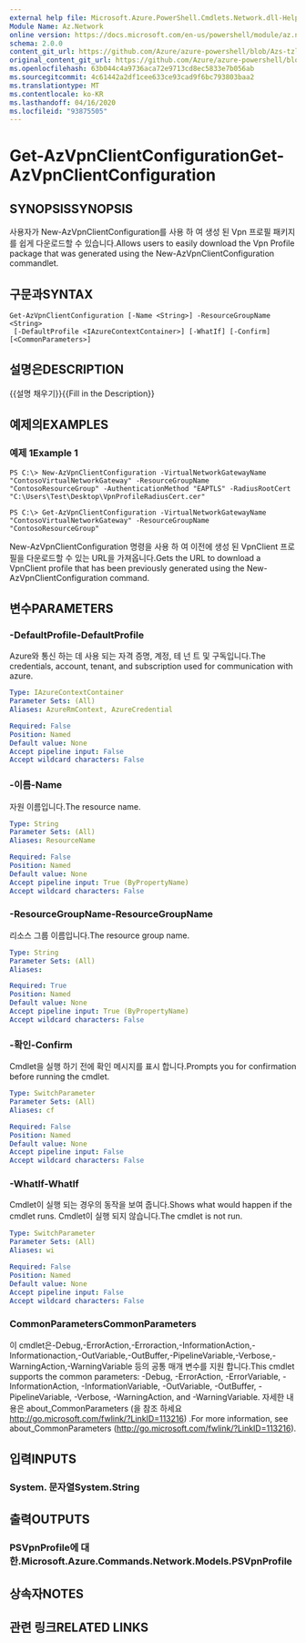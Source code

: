 ```yaml
---
external help file: Microsoft.Azure.PowerShell.Cmdlets.Network.dll-Help.xml
Module Name: Az.Network
online version: https://docs.microsoft.com/en-us/powershell/module/az.network/get-azvpnclientconfiguration
schema: 2.0.0
content_git_url: https://github.com/Azure/azure-powershell/blob/Azs-tzl/src/Network/Network/help/Get-AzVpnClientConfiguration.md
original_content_git_url: https://github.com/Azure/azure-powershell/blob/Azs-tzl/src/Network/Network/help/Get-AzVpnClientConfiguration.md
ms.openlocfilehash: 63b044c4a9736aca72e9713cd8ec5833e7b056ab
ms.sourcegitcommit: 4c61442a2df1cee633ce93cad9f6bc793803baa2
ms.translationtype: MT
ms.contentlocale: ko-KR
ms.lasthandoff: 04/16/2020
ms.locfileid: "93875505"
---
```

# <span data-ttu-id="48c07-101">Get-AzVpnClientConfiguration</span><span class="sxs-lookup"><span data-stu-id="48c07-101">Get-AzVpnClientConfiguration</span></span>

## <span data-ttu-id="48c07-102">SYNOPSIS</span><span class="sxs-lookup"><span data-stu-id="48c07-102">SYNOPSIS</span></span>
<span data-ttu-id="48c07-103">사용자가 New-AzVpnClientConfiguration를 사용 하 여 생성 된 Vpn 프로필 패키지를 쉽게 다운로드할 수 있습니다.</span><span class="sxs-lookup"><span data-stu-id="48c07-103">Allows users to easily download the Vpn Profile package that was generated using the New-AzVpnClientConfiguration commandlet.</span></span>

## <span data-ttu-id="48c07-104">구문과</span><span class="sxs-lookup"><span data-stu-id="48c07-104">SYNTAX</span></span>

```
Get-AzVpnClientConfiguration [-Name <String>] -ResourceGroupName <String>
 [-DefaultProfile <IAzureContextContainer>] [-WhatIf] [-Confirm] [<CommonParameters>]
```

## <span data-ttu-id="48c07-105">설명은</span><span class="sxs-lookup"><span data-stu-id="48c07-105">DESCRIPTION</span></span>
<span data-ttu-id="48c07-106">{{설명 채우기}}</span><span class="sxs-lookup"><span data-stu-id="48c07-106">{{Fill in the Description}}</span></span>

## <span data-ttu-id="48c07-107">예제의</span><span class="sxs-lookup"><span data-stu-id="48c07-107">EXAMPLES</span></span>

### <span data-ttu-id="48c07-108">예제 1</span><span class="sxs-lookup"><span data-stu-id="48c07-108">Example 1</span></span>
```
PS C:\> New-AzVpnClientConfiguration -VirtualNetworkGatewayName "ContosoVirtualNetworkGateway" -ResourceGroupName "ContosoResourceGroup" -AuthenticationMethod "EAPTLS" -RadiusRootCert "C:\Users\Test\Desktop\VpnProfileRadiusCert.cer"

PS C:\> Get-AzVpnClientConfiguration -VirtualNetworkGatewayName "ContosoVirtualNetworkGateway" -ResourceGroupName "ContosoResourceGroup"
```

<span data-ttu-id="48c07-109">New-AzVpnClientConfiguration 명령을 사용 하 여 이전에 생성 된 VpnClient 프로필을 다운로드할 수 있는 URL을 가져옵니다.</span><span class="sxs-lookup"><span data-stu-id="48c07-109">Gets the URL to download a VpnClient profile that has been previously generated using the New-AzVpnClientConfiguration command.</span></span>

## <span data-ttu-id="48c07-110">변수</span><span class="sxs-lookup"><span data-stu-id="48c07-110">PARAMETERS</span></span>

### <span data-ttu-id="48c07-111">-DefaultProfile</span><span class="sxs-lookup"><span data-stu-id="48c07-111">-DefaultProfile</span></span>
<span data-ttu-id="48c07-112">Azure와 통신 하는 데 사용 되는 자격 증명, 계정, 테 넌 트 및 구독입니다.</span><span class="sxs-lookup"><span data-stu-id="48c07-112">The credentials, account, tenant, and subscription used for communication with azure.</span></span>
```yaml
Type: IAzureContextContainer
Parameter Sets: (All)
Aliases: AzureRmContext, AzureCredential

Required: False
Position: Named
Default value: None
Accept pipeline input: False
Accept wildcard characters: False
```

### <span data-ttu-id="48c07-113">-이름</span><span class="sxs-lookup"><span data-stu-id="48c07-113">-Name</span></span>
<span data-ttu-id="48c07-114">자원 이름입니다.</span><span class="sxs-lookup"><span data-stu-id="48c07-114">The resource name.</span></span>

```yaml
Type: String
Parameter Sets: (All)
Aliases: ResourceName

Required: False
Position: Named
Default value: None
Accept pipeline input: True (ByPropertyName)
Accept wildcard characters: False
```

### <span data-ttu-id="48c07-115">-ResourceGroupName</span><span class="sxs-lookup"><span data-stu-id="48c07-115">-ResourceGroupName</span></span>
<span data-ttu-id="48c07-116">리소스 그룹 이름입니다.</span><span class="sxs-lookup"><span data-stu-id="48c07-116">The resource group name.</span></span>

```yaml
Type: String
Parameter Sets: (All)
Aliases: 

Required: True
Position: Named
Default value: None
Accept pipeline input: True (ByPropertyName)
Accept wildcard characters: False
```

### <span data-ttu-id="48c07-117">-확인</span><span class="sxs-lookup"><span data-stu-id="48c07-117">-Confirm</span></span>
<span data-ttu-id="48c07-118">Cmdlet을 실행 하기 전에 확인 메시지를 표시 합니다.</span><span class="sxs-lookup"><span data-stu-id="48c07-118">Prompts you for confirmation before running the cmdlet.</span></span>

```yaml
Type: SwitchParameter
Parameter Sets: (All)
Aliases: cf

Required: False
Position: Named
Default value: None
Accept pipeline input: False
Accept wildcard characters: False
```

### <span data-ttu-id="48c07-119">-WhatIf</span><span class="sxs-lookup"><span data-stu-id="48c07-119">-WhatIf</span></span>
<span data-ttu-id="48c07-120">Cmdlet이 실행 되는 경우의 동작을 보여 줍니다.</span><span class="sxs-lookup"><span data-stu-id="48c07-120">Shows what would happen if the cmdlet runs.</span></span> <span data-ttu-id="48c07-121">Cmdlet이 실행 되지 않습니다.</span><span class="sxs-lookup"><span data-stu-id="48c07-121">The cmdlet is not run.</span></span>

```yaml
Type: SwitchParameter
Parameter Sets: (All)
Aliases: wi

Required: False
Position: Named
Default value: None
Accept pipeline input: False
Accept wildcard characters: False
```

### <span data-ttu-id="48c07-122">CommonParameters</span><span class="sxs-lookup"><span data-stu-id="48c07-122">CommonParameters</span></span>
<span data-ttu-id="48c07-123">이 cmdlet은-Debug,-ErrorAction,-Erroraction,-InformationAction,-Informationaction,-OutVariable,-OutBuffer,-PipelineVariable,-Verbose,-WarningAction,-WarningVariable 등의 공통 매개 변수를 지원 합니다.</span><span class="sxs-lookup"><span data-stu-id="48c07-123">This cmdlet supports the common parameters: -Debug, -ErrorAction, -ErrorVariable, -InformationAction, -InformationVariable, -OutVariable, -OutBuffer, -PipelineVariable, -Verbose, -WarningAction, and -WarningVariable.</span></span> <span data-ttu-id="48c07-124">자세한 내용은 about_CommonParameters (을 참조 하세요 http://go.microsoft.com/fwlink/?LinkID=113216) .</span><span class="sxs-lookup"><span data-stu-id="48c07-124">For more information, see about_CommonParameters (http://go.microsoft.com/fwlink/?LinkID=113216).</span></span>

## <span data-ttu-id="48c07-125">입력</span><span class="sxs-lookup"><span data-stu-id="48c07-125">INPUTS</span></span>

### <span data-ttu-id="48c07-126">System. 문자열</span><span class="sxs-lookup"><span data-stu-id="48c07-126">System.String</span></span>

## <span data-ttu-id="48c07-127">출력</span><span class="sxs-lookup"><span data-stu-id="48c07-127">OUTPUTS</span></span>

### <span data-ttu-id="48c07-128">PSVpnProfile에 대 한.</span><span class="sxs-lookup"><span data-stu-id="48c07-128">Microsoft.Azure.Commands.Network.Models.PSVpnProfile</span></span>

## <span data-ttu-id="48c07-129">상속자</span><span class="sxs-lookup"><span data-stu-id="48c07-129">NOTES</span></span>

## <span data-ttu-id="48c07-130">관련 링크</span><span class="sxs-lookup"><span data-stu-id="48c07-130">RELATED LINKS</span></span>

